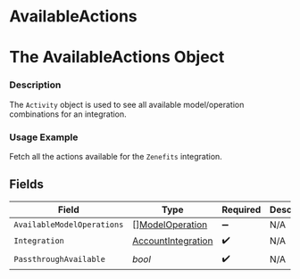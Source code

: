 # AvailableActions

# The AvailableActions Object
### Description
The `Activity` object is used to see all available model/operation combinations for an integration.

### Usage Example
Fetch all the actions available for the `Zenefits` integration.


## Fields

| Field                                                           | Type                                                            | Required                                                        | Description                                                     | Example                                                         |
| --------------------------------------------------------------- | --------------------------------------------------------------- | --------------------------------------------------------------- | --------------------------------------------------------------- | --------------------------------------------------------------- |
| `AvailableModelOperations`                                      | [][ModelOperation](../../models/shared/modeloperation.md)       | :heavy_minus_sign:                                              | N/A                                                             |                                                                 |
| `Integration`                                                   | [AccountIntegration](../../models/shared/accountintegration.md) | :heavy_check_mark:                                              | N/A                                                             |                                                                 |
| `PassthroughAvailable`                                          | *bool*                                                          | :heavy_check_mark:                                              | N/A                                                             | true                                                            |